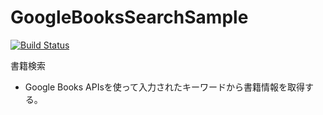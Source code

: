 # GoogleBooksSearchSample

[![Build Status](https://app.bitrise.io/app/7b6d6826a8284850/status.svg?token=lWE6gQL46H2a8ze53LD04g)](https://app.bitrise.io/app/7b6d6826a8284850)

書籍検索

- Google Books APIsを使って入力されたキーワードから書籍情報を取得する。
